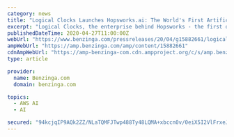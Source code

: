 ```yaml
---
category: news
title: "Logical Clocks Launches Hopsworks.ai: The World's First Artificial Intelligence Cloud Platform with a Feature Store"
excerpt: "Logical Clocks, the enterprise behind Hopsworks - the first data platform for designing and operating machine learning"
publishedDateTime: 2020-04-27T11:00:00Z
webUrl: "https://www.benzinga.com/pressreleases/20/04/g15882661/logical-clocks-launches-hopsworks-ai-the-worlds-first-artificial-intelligence-cloud-platform-with-"
ampWebUrl: "https://amp.benzinga.com/amp/content/15882661"
cdnAmpWebUrl: "https://amp-benzinga-com.cdn.ampproject.org/c/s/amp.benzinga.com/amp/content/15882661"
type: article

provider:
  name: Benzinga.com
  domain: benzinga.com

topics:
  - AWS AI
  - AI

secured: "94kcjqIP9AQk2ZZ/NLaTQMFJTwp488Ty48LQMA+xbccn0v/0eiX5I2VlFrxeJcnmorYuSZFNsw0SKhie5v2qcoTYVjHm0plnZcS8TFohibkKP4VCXhDYNgxX/ZDava7yOAuoa5SkrwOr3SLjH00IdwmTBXfx0Xib+MwVK2LZDTyT5mLA+Ox3wri1eei5EeOole5UP4KkVZpzRg822cOv1MD8ZOKSsdHN35oaspC87ayklDBFZWZ06H7pTHD5BKdFMY17oTrlc/oQxyntRlORDygww9p+Z5/kTfEAUuFrgnuAP48lChIA3GfQI2dgsyc+;UlR0D1/pvuPiqJwwAF0YOg=="
---
```


